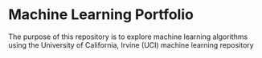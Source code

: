 # Machine Learning Portfolio

The purpose of this repository is to explore machine learning algorithms using
the University of California, Irvine (UCI) machine learning repository
